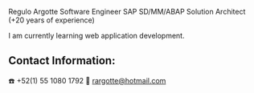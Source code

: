 Regulo Argotte
Software Engineer 
SAP SD/MM/ABAP Solution Architect (+20 years of experience)

I am currently learning web application development.

## Contact Information:
:phone: +52(1) 55 1080 1792
:e-mail: rargotte@hotmail.com
